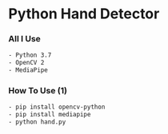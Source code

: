 <h1> Python Hand Detector </h1>

<h3>All I Use</h3>

```bash
- Python 3.7
- OpenCV 2
- MediaPipe
```

<h3>How To Use (1)</h3>

```bash
- pip install opencv-python
- pip install mediapipe
- python hand.py
```
